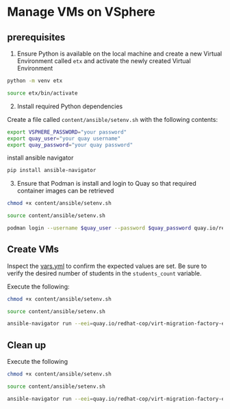 # Manage VMs on VSphere

## prerequisites

1. Ensure Python is available on the local machine and create a new Virtual Environment called `etx` and activate the newly created Virtual Environment

```sh
python -m venv etx
```

```sh
source etx/bin/activate
```

2. Install required Python dependencies

Create a file called `content/ansible/setenv.sh` with the following contents:

```sh
export VSPHERE_PASSWORD="your password"
export quay_user="your quay username"
export quay_password="your quay password"
```

install ansible navigator

```sh
pip install ansible-navigator
```

3. Ensure that Podman is install and login to Quay so that required container images can be retrieved

```sh
chmod +x content/ansible/setenv.sh
```

```sh
source content/ansible/setenv.sh
```

```sh
podman login --username $quay_user --password $quay_password quay.io/redhat-cop/virt-migration-factory-ee
```

## Create VMs

Inspect the [vars.yml](vars.yml) to confirm the expected values are set. Be sure to verify the desired number of students in the `students_count` variable.

Execute the following:

```sh
chmod +x content/ansible/setenv.sh
```

```sh
source content/ansible/setenv.sh
```

```sh
ansible-navigator run --eei=quay.io/redhat-cop/virt-migration-factory-ee:latest --pp=missing -m stdout --penv VSPHERE_PASSWORD --pae=false content/ansible/create_vms.yml
```

## Clean up

Execute the following

```sh
chmod +x content/ansible/setenv.sh
```

```sh
source content/ansible/setenv.sh
```

```sh
ansible-navigator run --eei=quay.io/redhat-cop/virt-migration-factory-ee:latest --pp=missing -m stdout --penv VSPHERE_PASSWORD --pae=false content/ansible/remove_vms.yml
```